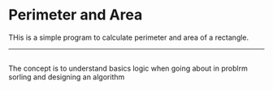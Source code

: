 # Perimeter and Area
THis is a simple program to calculate perimeter and area of a rectangle.
***
##
The concept is to understand basics logic when going about in problrm sorling and designing an algorithm

